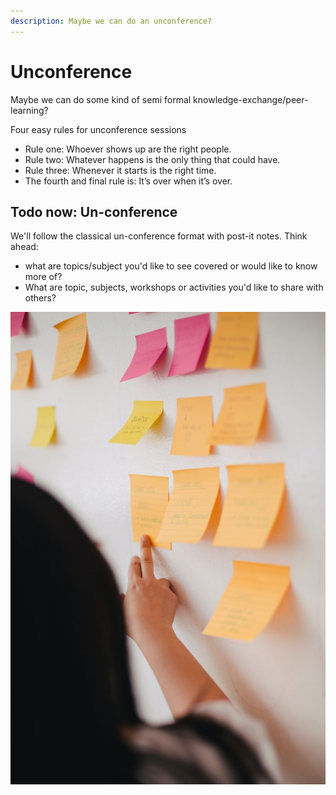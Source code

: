 ```yaml
---
description: Maybe we can do an unconference?
---
```


# Unconference

Maybe we can do some kind of semi formal knowledge-exchange/peer-learning?

Four easy rules for unconference sessions

* Rule one: Whoever shows up are the right people.
* Rule two: Whatever happens is the only thing that could have.
* Rule three: Whenever it starts is the right time.
* The fourth and final rule is: It’s over when it’s over.

## Todo now: Un-conference

We'll follow the classical un-conference format with post-it notes. Think ahead:

* what are topics/subject you'd like to see covered or would like to know more of? 
* What are topic, subjects, workshops or activities you'd like to share with others?

![](../.gitbook/assets/image%20%285%29.png)

